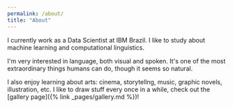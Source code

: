 ```yaml
---
permalink: /about/
title: "About"
---
```


I currently work as a Data Scientist at IBM Brazil. I like to study about machine learning and computational linguistics. 

I'm very interested in language, both visual and spoken. It's one of the most extraordinary things humans can do, though it seems so natural.

I also enjoy learning about arts: cinema, storytellng, music, graphic novels, illustration, etc. I like to draw stuff every once in a while, check out the [gallery page]({% link _pages/gallery.md %})!